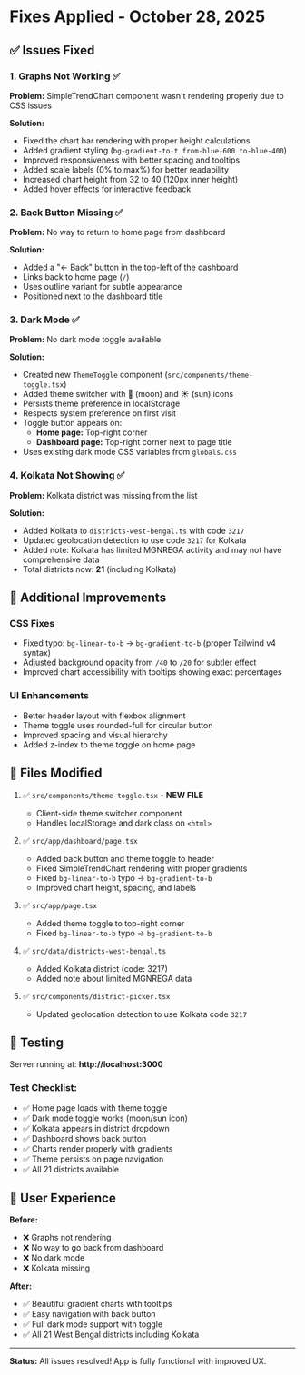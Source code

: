 # Fixes Applied - October 28, 2025

## ✅ Issues Fixed

### 1. **Graphs Not Working** ✅
**Problem:** SimpleTrendChart component wasn't rendering properly due to CSS issues

**Solution:**
- Fixed the chart bar rendering with proper height calculations
- Added gradient styling (`bg-gradient-to-t from-blue-600 to-blue-400`)
- Improved responsiveness with better spacing and tooltips
- Added scale labels (0% to max%) for better readability
- Increased chart height from 32 to 40 (120px inner height)
- Added hover effects for interactive feedback

### 2. **Back Button Missing** ✅
**Problem:** No way to return to home page from dashboard

**Solution:**
- Added a "← Back" button in the top-left of the dashboard
- Links back to home page (`/`)
- Uses outline variant for subtle appearance
- Positioned next to the dashboard title

### 3. **Dark Mode** ✅
**Problem:** No dark mode toggle available

**Solution:**
- Created new `ThemeToggle` component (`src/components/theme-toggle.tsx`)
- Added theme switcher with 🌙 (moon) and ☀️ (sun) icons
- Persists theme preference in localStorage
- Respects system preference on first visit
- Toggle button appears on:
  - **Home page:** Top-right corner
  - **Dashboard page:** Top-right corner next to page title
- Uses existing dark mode CSS variables from `globals.css`

### 4. **Kolkata Not Showing** ✅
**Problem:** Kolkata district was missing from the list

**Solution:**
- Added Kolkata to `districts-west-bengal.ts` with code `3217`
- Updated geolocation detection to use code `3217` for Kolkata
- Added note: Kolkata has limited MGNREGA activity and may not have comprehensive data
- Total districts now: **21** (including Kolkata)

## 🎨 Additional Improvements

### CSS Fixes
- Fixed typo: `bg-linear-to-b` → `bg-gradient-to-b` (proper Tailwind v4 syntax)
- Adjusted background opacity from `/40` to `/20` for subtler effect
- Improved chart accessibility with tooltips showing exact percentages

### UI Enhancements
- Better header layout with flexbox alignment
- Theme toggle uses rounded-full for circular button
- Improved spacing and visual hierarchy
- Added z-index to theme toggle on home page

## 📁 Files Modified

1. ✅ `src/components/theme-toggle.tsx` - **NEW FILE**
   - Client-side theme switcher component
   - Handles localStorage and dark class on `<html>`

2. ✅ `src/app/dashboard/page.tsx`
   - Added back button and theme toggle to header
   - Fixed SimpleTrendChart rendering with proper gradients
   - Fixed `bg-linear-to-b` typo → `bg-gradient-to-b`
   - Improved chart height, spacing, and labels

3. ✅ `src/app/page.tsx`
   - Added theme toggle to top-right corner
   - Fixed `bg-linear-to-b` typo → `bg-gradient-to-b`

4. ✅ `src/data/districts-west-bengal.ts`
   - Added Kolkata district (code: 3217)
   - Added note about limited MGNREGA data

5. ✅ `src/components/district-picker.tsx`
   - Updated geolocation detection to use Kolkata code `3217`

## 🚀 Testing

Server running at: **http://localhost:3000**

### Test Checklist:
- ✅ Home page loads with theme toggle
- ✅ Dark mode toggle works (moon/sun icon)
- ✅ Kolkata appears in district dropdown
- ✅ Dashboard shows back button
- ✅ Charts render properly with gradients
- ✅ Theme persists on page navigation
- ✅ All 21 districts available

## 🎯 User Experience

**Before:**
- ❌ Graphs not rendering
- ❌ No way to go back from dashboard
- ❌ No dark mode
- ❌ Kolkata missing

**After:**
- ✅ Beautiful gradient charts with tooltips
- ✅ Easy navigation with back button
- ✅ Full dark mode support with toggle
- ✅ All 21 West Bengal districts including Kolkata

---

**Status:** All issues resolved! App is fully functional with improved UX.
